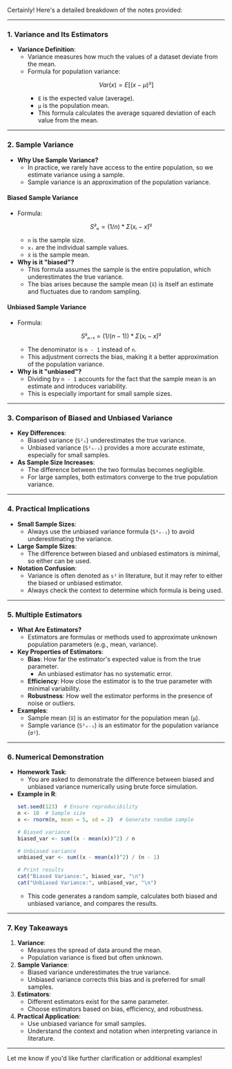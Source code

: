 Certainly! Here's a detailed breakdown of the notes provided:

---

### **1. Variance and Its Estimators**
- **Variance Definition**:
  - Variance measures how much the values of a dataset deviate from the mean.
  - Formula for population variance:
    ```math
    Var(x) = E[(x - μ)²]
    ```
    - `E` is the expected value (average).
    - `μ` is the population mean.
    - This formula calculates the average squared deviation of each value from the mean.

---

### **2. Sample Variance**
- **Why Use Sample Variance?**
  - In practice, we rarely have access to the entire population, so we estimate variance using a sample.
  - Sample variance is an approximation of the population variance.

#### **Biased Sample Variance**
- Formula:
  ```math
  S²ₙ = (1/n) * Σ(xᵢ - x̄)²
  ```
  - `n` is the sample size.
  - `xᵢ` are the individual sample values.
  - `x̄` is the sample mean.
- **Why is it "biased"?**
  - This formula assumes the sample is the entire population, which underestimates the true variance.
  - The bias arises because the sample mean (`x̄`) is itself an estimate and fluctuates due to random sampling.

#### **Unbiased Sample Variance**
- Formula:
  ```math
  S²ₙ₋₁ = (1 / (n - 1)) * Σ(xᵢ - x̄)²
  ```
  - The denominator is `n - 1` instead of `n`.
  - This adjustment corrects the bias, making it a better approximation of the population variance.
- **Why is it "unbiased"?**
  - Dividing by `n - 1` accounts for the fact that the sample mean is an estimate and introduces variability.
  - This is especially important for small sample sizes.

---

### **3. Comparison of Biased and Unbiased Variance**
- **Key Differences**:
  - Biased variance (`S²ₙ`) underestimates the true variance.
  - Unbiased variance (`S²ₙ₋₁`) provides a more accurate estimate, especially for small samples.
- **As Sample Size Increases**:
  - The difference between the two formulas becomes negligible.
  - For large samples, both estimators converge to the true population variance.

---

### **4. Practical Implications**
- **Small Sample Sizes**:
  - Always use the unbiased variance formula (`S²ₙ₋₁`) to avoid underestimating the variance.
- **Large Sample Sizes**:
  - The difference between biased and unbiased estimators is minimal, so either can be used.
- **Notation Confusion**:
  - Variance is often denoted as `s²` in literature, but it may refer to either the biased or unbiased estimator.
  - Always check the context to determine which formula is being used.

---

### **5. Multiple Estimators**
- **What Are Estimators?**
  - Estimators are formulas or methods used to approximate unknown population parameters (e.g., mean, variance).
- **Key Properties of Estimators**:
  - **Bias**: How far the estimator's expected value is from the true parameter.
    - An unbiased estimator has no systematic error.
  - **Efficiency**: How close the estimator is to the true parameter with minimal variability.
  - **Robustness**: How well the estimator performs in the presence of noise or outliers.
- **Examples**:
  - Sample mean (`x̄`) is an estimator for the population mean (`μ`).
  - Sample variance (`S²ₙ₋₁`) is an estimator for the population variance (`σ²`).

---

### **6. Numerical Demonstration**
- **Homework Task**:
  - You are asked to demonstrate the difference between biased and unbiased variance numerically using brute force simulation.
- **Example in R**:
  ```r
  set.seed(123)  # Ensure reproducibility
  n <- 10  # Sample size
  x <- rnorm(n, mean = 5, sd = 2)  # Generate random sample

  # Biased variance
  biased_var <- sum((x - mean(x))^2) / n

  # Unbiased variance
  unbiased_var <- sum((x - mean(x))^2) / (n - 1)

  # Print results
  cat("Biased Variance:", biased_var, "\n")
  cat("Unbiased Variance:", unbiased_var, "\n")
  ```
  - This code generates a random sample, calculates both biased and unbiased variance, and compares the results.

---

### **7. Key Takeaways**
1. **Variance**:
   - Measures the spread of data around the mean.
   - Population variance is fixed but often unknown.
2. **Sample Variance**:
   - Biased variance underestimates the true variance.
   - Unbiased variance corrects this bias and is preferred for small samples.
3. **Estimators**:
   - Different estimators exist for the same parameter.
   - Choose estimators based on bias, efficiency, and robustness.
4. **Practical Application**:
   - Use unbiased variance for small samples.
   - Understand the context and notation when interpreting variance in literature.

---

Let me know if you'd like further clarification or additional examples!